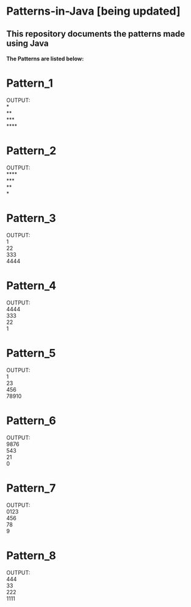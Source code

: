 <h1>Patterns-in-Java [being updated]</h1>
<h2>This repository documents the patterns made using Java</h2>
<h4>The Patterns are listed below:</h4>

# Pattern_1
OUTPUT:              <br>
&#42;                <br>
&#42;&#42;           <br>
&#42;&#42;&#42;      <br>
&#42;&#42;&#42;&#42; <br>

# Pattern_2
OUTPUT:              <br>
&#42;&#42;&#42;&#42; <br>
&#42;&#42;&#42;      <br>
&#42;&#42;           <br>
&#42;                <br>

# Pattern_3
OUTPUT:              <br>
1                    <br>
22                   <br>
333                  <br>
4444                 <br>

# Pattern_4
OUTPUT:              <br>
4444                 <br>
333                  <br>
22                   <br>
1                    <br>

# Pattern_5
OUTPUT:             <br> 
1                   <br>
23                  <br>
456                 <br>
78910               <br>

# Pattern_6
OUTPUT:            <br>
9876               <br>
543                <br>
21                 <br>
0                  <br>

# Pattern_7
OUTPUT:            <br>
0123               <br>
456                <br>
78                 <br>
9                  <br>

# Pattern_8
OUTPUT:            <br>
444                <br>
33                 <br>
222                <br>
1111               <br>
